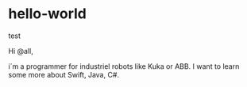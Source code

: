 # hello-world
test

Hi @all,

i´m a programmer for industriel robots like Kuka or ABB.
I want to learn some more about Swift, Java, C#.
